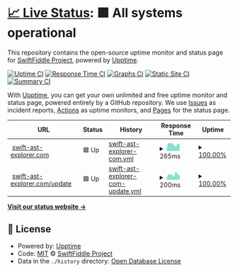 # [📈 Live Status](https://status.swift-ast-explorer.com): <!--live status--> **🟩 All systems operational**

This repository contains the open-source uptime monitor and status page for [SwiftFiddle Project](https://swiftfiddle.com/), powered by [Upptime](https://github.com/upptime/upptime).

[![Uptime CI](https://github.com/SwiftFiddle/status.swift-ast-explorer.com/workflows/Uptime%20CI/badge.svg)](https://github.com/SwiftFiddle/status.swift-ast-explorer.com/actions?query=workflow%3A%22Uptime+CI%22)
[![Response Time CI](https://github.com/SwiftFiddle/status.swift-ast-explorer.com/workflows/Response%20Time%20CI/badge.svg)](https://github.com/SwiftFiddle/status.swift-ast-explorer.com/actions?query=workflow%3A%22Response+Time+CI%22)
[![Graphs CI](https://github.com/SwiftFiddle/status.swift-ast-explorer.com/workflows/Graphs%20CI/badge.svg)](https://github.com/SwiftFiddle/status.swift-ast-explorer.com/actions?query=workflow%3A%22Graphs+CI%22)
[![Static Site CI](https://github.com/SwiftFiddle/status.swift-ast-explorer.com/workflows/Static%20Site%20CI/badge.svg)](https://github.com/SwiftFiddle/status.swift-ast-explorer.com/actions?query=workflow%3A%22Static+Site+CI%22)
[![Summary CI](https://github.com/SwiftFiddle/status.swift-ast-explorer.com/workflows/Summary%20CI/badge.svg)](https://github.com/SwiftFiddle/status.swift-ast-explorer.com/actions?query=workflow%3A%22Summary+CI%22)

With [Upptime](https://upptime.js.org), you can get your own unlimited and free uptime monitor and status page, powered entirely by a GitHub repository. We use [Issues](https://github.com/SwiftFiddle/status.swift-ast-explorer.com/issues) as incident reports, [Actions](https://github.com/SwiftFiddle/status.swift-ast-explorer.com/actions) as uptime monitors, and [Pages](https://status.swift-ast-explorer.com) for the status page.

<!--start: status pages-->
<!-- This summary is generated by Upptime (https://github.com/upptime/upptime) -->
<!-- Do not edit this manually, your changes will be overwritten -->
<!-- prettier-ignore -->
| URL | Status | History | Response Time | Uptime |
| --- | ------ | ------- | ------------- | ------ |
| <img alt="" src="https://icons.duckduckgo.com/ip3/swift-ast-explorer.com.ico" height="13"> [swift-ast-explorer.com](https://swift-ast-explorer.com) | 🟩 Up | [swift-ast-explorer-com.yml](https://github.com/SwiftFiddle/status.swift-ast-explorer.com/commits/HEAD/history/swift-ast-explorer-com.yml) | <details><summary><img alt="Response time graph" src="./graphs/swift-ast-explorer-com/response-time-week.png" height="20"> 265ms</summary><br><a href="https://status.swift-ast-explorer.com/history/swift-ast-explorer-com"><img alt="Response time 329" src="https://img.shields.io/endpoint?url=https%3A%2F%2Fraw.githubusercontent.com%2FSwiftFiddle%2Fstatus.swift-ast-explorer.com%2FHEAD%2Fapi%2Fswift-ast-explorer-com%2Fresponse-time.json"></a><br><a href="https://status.swift-ast-explorer.com/history/swift-ast-explorer-com"><img alt="24-hour response time 275" src="https://img.shields.io/endpoint?url=https%3A%2F%2Fraw.githubusercontent.com%2FSwiftFiddle%2Fstatus.swift-ast-explorer.com%2FHEAD%2Fapi%2Fswift-ast-explorer-com%2Fresponse-time-day.json"></a><br><a href="https://status.swift-ast-explorer.com/history/swift-ast-explorer-com"><img alt="7-day response time 265" src="https://img.shields.io/endpoint?url=https%3A%2F%2Fraw.githubusercontent.com%2FSwiftFiddle%2Fstatus.swift-ast-explorer.com%2FHEAD%2Fapi%2Fswift-ast-explorer-com%2Fresponse-time-week.json"></a><br><a href="https://status.swift-ast-explorer.com/history/swift-ast-explorer-com"><img alt="30-day response time 227" src="https://img.shields.io/endpoint?url=https%3A%2F%2Fraw.githubusercontent.com%2FSwiftFiddle%2Fstatus.swift-ast-explorer.com%2FHEAD%2Fapi%2Fswift-ast-explorer-com%2Fresponse-time-month.json"></a><br><a href="https://status.swift-ast-explorer.com/history/swift-ast-explorer-com"><img alt="1-year response time 335" src="https://img.shields.io/endpoint?url=https%3A%2F%2Fraw.githubusercontent.com%2FSwiftFiddle%2Fstatus.swift-ast-explorer.com%2FHEAD%2Fapi%2Fswift-ast-explorer-com%2Fresponse-time-year.json"></a></details> | <details><summary><a href="https://status.swift-ast-explorer.com/history/swift-ast-explorer-com">100.00%</a></summary><a href="https://status.swift-ast-explorer.com/history/swift-ast-explorer-com"><img alt="All-time uptime 99.97%" src="https://img.shields.io/endpoint?url=https%3A%2F%2Fraw.githubusercontent.com%2FSwiftFiddle%2Fstatus.swift-ast-explorer.com%2FHEAD%2Fapi%2Fswift-ast-explorer-com%2Fuptime.json"></a><br><a href="https://status.swift-ast-explorer.com/history/swift-ast-explorer-com"><img alt="24-hour uptime 100.00%" src="https://img.shields.io/endpoint?url=https%3A%2F%2Fraw.githubusercontent.com%2FSwiftFiddle%2Fstatus.swift-ast-explorer.com%2FHEAD%2Fapi%2Fswift-ast-explorer-com%2Fuptime-day.json"></a><br><a href="https://status.swift-ast-explorer.com/history/swift-ast-explorer-com"><img alt="7-day uptime 100.00%" src="https://img.shields.io/endpoint?url=https%3A%2F%2Fraw.githubusercontent.com%2FSwiftFiddle%2Fstatus.swift-ast-explorer.com%2FHEAD%2Fapi%2Fswift-ast-explorer-com%2Fuptime-week.json"></a><br><a href="https://status.swift-ast-explorer.com/history/swift-ast-explorer-com"><img alt="30-day uptime 100.00%" src="https://img.shields.io/endpoint?url=https%3A%2F%2Fraw.githubusercontent.com%2FSwiftFiddle%2Fstatus.swift-ast-explorer.com%2FHEAD%2Fapi%2Fswift-ast-explorer-com%2Fuptime-month.json"></a><br><a href="https://status.swift-ast-explorer.com/history/swift-ast-explorer-com"><img alt="1-year uptime 99.96%" src="https://img.shields.io/endpoint?url=https%3A%2F%2Fraw.githubusercontent.com%2FSwiftFiddle%2Fstatus.swift-ast-explorer.com%2FHEAD%2Fapi%2Fswift-ast-explorer-com%2Fuptime-year.json"></a></details>
| <img alt="" src="https://icons.duckduckgo.com/ip3/swift-ast-explorer.com.ico" height="13"> [swift-ast-explorer.com/update](https://swift-ast-explorer.com/update) | 🟩 Up | [swift-ast-explorer-com-update.yml](https://github.com/SwiftFiddle/status.swift-ast-explorer.com/commits/HEAD/history/swift-ast-explorer-com-update.yml) | <details><summary><img alt="Response time graph" src="./graphs/swift-ast-explorer-com-update/response-time-week.png" height="20"> 200ms</summary><br><a href="https://status.swift-ast-explorer.com/history/swift-ast-explorer-com-update"><img alt="Response time 167" src="https://img.shields.io/endpoint?url=https%3A%2F%2Fraw.githubusercontent.com%2FSwiftFiddle%2Fstatus.swift-ast-explorer.com%2FHEAD%2Fapi%2Fswift-ast-explorer-com-update%2Fresponse-time.json"></a><br><a href="https://status.swift-ast-explorer.com/history/swift-ast-explorer-com-update"><img alt="24-hour response time 180" src="https://img.shields.io/endpoint?url=https%3A%2F%2Fraw.githubusercontent.com%2FSwiftFiddle%2Fstatus.swift-ast-explorer.com%2FHEAD%2Fapi%2Fswift-ast-explorer-com-update%2Fresponse-time-day.json"></a><br><a href="https://status.swift-ast-explorer.com/history/swift-ast-explorer-com-update"><img alt="7-day response time 200" src="https://img.shields.io/endpoint?url=https%3A%2F%2Fraw.githubusercontent.com%2FSwiftFiddle%2Fstatus.swift-ast-explorer.com%2FHEAD%2Fapi%2Fswift-ast-explorer-com-update%2Fresponse-time-week.json"></a><br><a href="https://status.swift-ast-explorer.com/history/swift-ast-explorer-com-update"><img alt="30-day response time 165" src="https://img.shields.io/endpoint?url=https%3A%2F%2Fraw.githubusercontent.com%2FSwiftFiddle%2Fstatus.swift-ast-explorer.com%2FHEAD%2Fapi%2Fswift-ast-explorer-com-update%2Fresponse-time-month.json"></a><br><a href="https://status.swift-ast-explorer.com/history/swift-ast-explorer-com-update"><img alt="1-year response time 159" src="https://img.shields.io/endpoint?url=https%3A%2F%2Fraw.githubusercontent.com%2FSwiftFiddle%2Fstatus.swift-ast-explorer.com%2FHEAD%2Fapi%2Fswift-ast-explorer-com-update%2Fresponse-time-year.json"></a></details> | <details><summary><a href="https://status.swift-ast-explorer.com/history/swift-ast-explorer-com-update">100.00%</a></summary><a href="https://status.swift-ast-explorer.com/history/swift-ast-explorer-com-update"><img alt="All-time uptime 99.96%" src="https://img.shields.io/endpoint?url=https%3A%2F%2Fraw.githubusercontent.com%2FSwiftFiddle%2Fstatus.swift-ast-explorer.com%2FHEAD%2Fapi%2Fswift-ast-explorer-com-update%2Fuptime.json"></a><br><a href="https://status.swift-ast-explorer.com/history/swift-ast-explorer-com-update"><img alt="24-hour uptime 100.00%" src="https://img.shields.io/endpoint?url=https%3A%2F%2Fraw.githubusercontent.com%2FSwiftFiddle%2Fstatus.swift-ast-explorer.com%2FHEAD%2Fapi%2Fswift-ast-explorer-com-update%2Fuptime-day.json"></a><br><a href="https://status.swift-ast-explorer.com/history/swift-ast-explorer-com-update"><img alt="7-day uptime 100.00%" src="https://img.shields.io/endpoint?url=https%3A%2F%2Fraw.githubusercontent.com%2FSwiftFiddle%2Fstatus.swift-ast-explorer.com%2FHEAD%2Fapi%2Fswift-ast-explorer-com-update%2Fuptime-week.json"></a><br><a href="https://status.swift-ast-explorer.com/history/swift-ast-explorer-com-update"><img alt="30-day uptime 100.00%" src="https://img.shields.io/endpoint?url=https%3A%2F%2Fraw.githubusercontent.com%2FSwiftFiddle%2Fstatus.swift-ast-explorer.com%2FHEAD%2Fapi%2Fswift-ast-explorer-com-update%2Fuptime-month.json"></a><br><a href="https://status.swift-ast-explorer.com/history/swift-ast-explorer-com-update"><img alt="1-year uptime 99.95%" src="https://img.shields.io/endpoint?url=https%3A%2F%2Fraw.githubusercontent.com%2FSwiftFiddle%2Fstatus.swift-ast-explorer.com%2FHEAD%2Fapi%2Fswift-ast-explorer-com-update%2Fuptime-year.json"></a></details>

<!--end: status pages-->

[**Visit our status website →**](https://status.swift-ast-explorer.com)

## 📄 License

- Powered by: [Upptime](https://github.com/upptime/upptime)
- Code: [MIT](./LICENSE) © [SwiftFiddle Project](https://swiftfiddle.com/)
- Data in the `./history` directory: [Open Database License](https://opendatacommons.org/licenses/odbl/1-0/)
